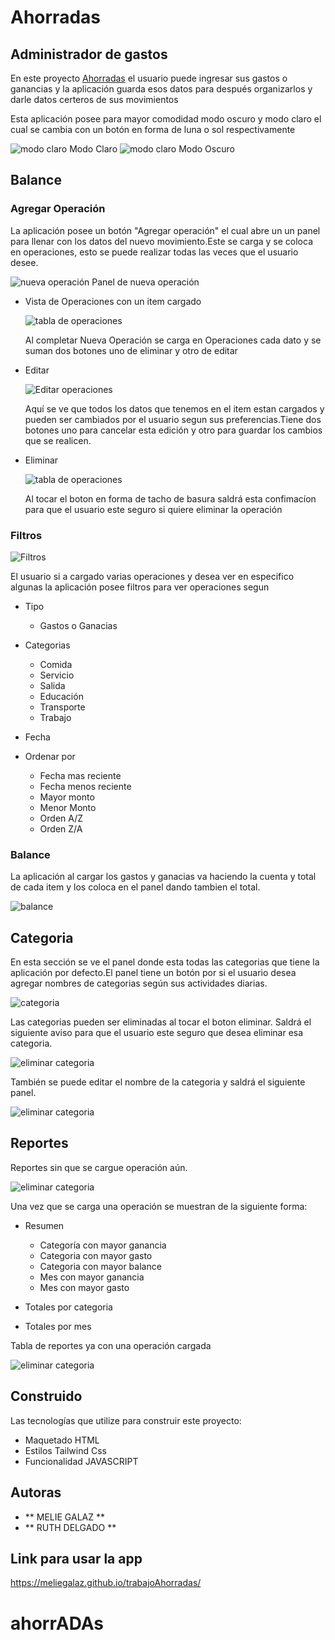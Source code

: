# Ahorradas

## Administrador de gastos

En este proyecto [Ahorradas](https://meliegalaz.github.io/trabajoAhorradas/) el usuario puede ingresar sus gastos o ganancias y la aplicación guarda esos datos para después organizarlos y darle datos certeros de sus movimientos

Esta aplicación posee para mayor comodidad modo oscuro y modo claro el cual se cambia con un botón en forma de luna o sol respectivamente

![modo claro](assets/ahorrada1.PNG)
Modo Claro
![modo claro](assets/ahorrada2.PNG)
Modo Oscuro

## Balance

### Agregar Operación

La aplicación posee un botón "Agregar operación" el cual abre un un panel para llenar con los datos del nuevo movimiento.Este se carga y se coloca en operaciones, esto se puede realizar todas las veces que el usuario desee.

![nueva operación](assets/ahorrada3.PNG)
Panel de nueva operación

- Vista de Operaciones con un item cargado

  ![tabla de operaciones](assets/ahorrada8.PNG)

  Al completar Nueva Operación se carga en Operaciones cada dato y se suman dos botones uno de eliminar y otro de editar

* Editar

  ![Editar operaciones](assets/ahorrada9.PNG)

  Aquí se ve que todos los datos que tenemos en el item estan cargados y pueden ser cambiados por el usuario segun sus preferencias.Tiene dos botones uno para cancelar esta edición y otro para guardar los cambios que se realicen.

* Eliminar

  ![tabla de operaciones](assets/ahorrada11.PNG)

  Al tocar el boton en forma de tacho de basura saldrá esta confimacíon para que el usuario este seguro si quiere eliminar la operación

### Filtros

![Filtros](assets/ahorrada12.PNG)

El usuario si a cargado varias operaciones y desea ver en especifico algunas la aplicación posee filtros para ver operaciones segun

- Tipo
  - Gastos o Ganacias
- Categorias

  - Comida
  - Servicio
  - Salida
  - Educación
  - Transporte
  - Trabajo

- Fecha
- Ordenar por

  - Fecha mas reciente
  - Fecha menos reciente
  - Mayor monto
  - Menor Monto
  - Orden A/Z
  - Orden Z/A

### Balance

La aplicación al cargar los gastos y ganacias va haciendo la cuenta y total de cada item y los coloca en el panel dando tambien el total.

![balance](assets/ahorrada13.PNG)

## Categoria

En esta sección se ve el panel donde esta todas las categorias que tiene la aplicación por defecto.El panel tiene un botón por si el usuario desea agregar nombres de categorias según sus actividades diarias.

![categoria](assets/ahorrada4.PNG)

Las categorias pueden ser eliminadas al tocar el boton eliminar.
Saldrá el siguiente aviso para que el usuario este seguro que desea eliminar esa categoria.

![eliminar categoria](assets/ahorrada5.PNG)

También se puede editar el nombre de la categoria y saldrá el siguiente panel.

![eliminar categoria](assets/ahorrada6.PNG)

## Reportes

Reportes sin que se cargue operación aún.

![eliminar categoria](assets/ahorradas7.PNG)

Una vez que se carga una operación se muestran de la siguiente forma:

- Resumen

  - Categoría con mayor ganancia
  - Categoria con mayor gasto
  - Categoria con mayor balance
  - Mes con mayor ganancia
  - Mes con mayor gasto

- Totales por categoria
- Totales por mes

Tabla de reportes ya con una operación cargada

![eliminar categoria](assets/ahorrada10.PNG)

## Construido

Las tecnologías que utilize para construir este proyecto:

- Maquetado HTML
- Estilos Tailwind Css
- Funcionalidad JAVASCRIPT

## Autoras

- ** MELIE GALAZ **
- ** RUTH DELGADO **

## Link para usar la app

https://meliegalaz.github.io/trabajoAhorradas/
# ahorrADAs
